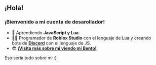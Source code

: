 ## ¡Hola!
### ¡Bienvenido a mi cuenta de desarollador!

- 🧠 Aprendiendo **JavaScript y Lua**.
- 👨‍💻 Programador de **Roblox Studio** con el lenguaje de Lua y creando bots de **[Discord](https://discord.com/)** con el lenguaje de JS.
- 😎 **[¡Visita más sobre mi viendo mi Bento!](https://bento.me/maxxvoiid)**

Eso seria todo sobre mi :)


<!--
**maxisepYTDev/maxisepYTDev** is a ✨ _special_ ✨ repository because its `README.md` (this file) appears on your GitHub profile.

Here are some ideas to get you started:

- 🔭 I’m currently working on ...
- 🌱 I’m currently learning ...
- 👯 I’m looking to collaborate on ...
- 🤔 I’m looking for help with ...
- 💬 Ask me about ...
- 📫 How to reach me: ...
- 😄 Pronouns: ...
- ⚡ Fun fact: ...
-->
